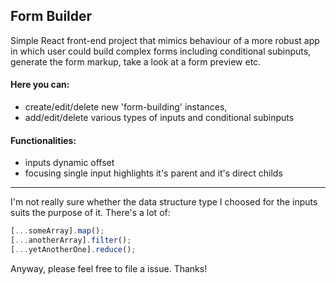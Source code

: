 ## Form Builder

Simple React front-end project that mimics behaviour of a more robust app in which user could build complex forms including conditional subinputs, generate the form markup, take a look at a form preview etc.

#### Here you can:

- create/edit/delete new 'form-building' instances,
- add/edit/delete various types of inputs and conditional subinputs

#### Functionalities:

- inputs dynamic offset
- focusing single input highlights it's parent and it's direct childs

---

I'm not really sure whether the data structure type I choosed for the inputs suits the purpose of it.
There's a lot of:

```js
[...someArray].map();
[...anotherArray].filter();
[...yetAnotherOne].reduce();
```

Anyway, please feel free to file a issue. Thanks!
